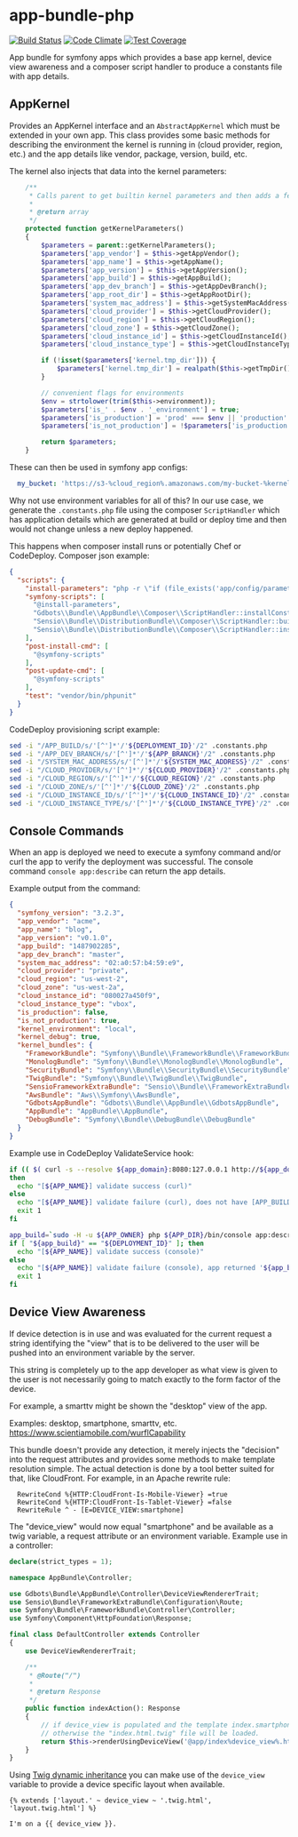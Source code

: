 app-bundle-php
=============

[![Build Status](https://api.travis-ci.org/gdbots/app-bundle-php.svg)](https://travis-ci.org/gdbots/app-bundle-php)
[![Code Climate](https://codeclimate.com/github/gdbots/app-bundle-php/badges/gpa.svg)](https://codeclimate.com/github/gdbots/app-bundle-php)
[![Test Coverage](https://codeclimate.com/github/gdbots/app-bundle-php/badges/coverage.svg)](https://codeclimate.com/github/gdbots/app-bundle-php/coverage)

App bundle for symfony apps which provides a base app kernel, device view awareness and a composer script
handler to produce a constants file with app details.


## AppKernel
Provides an AppKernel interface and an `AbstractAppKernel` which must be extended in your own app.  This
class provides some basic methods for describing the environment the kernel is running in (cloud provider, region, etc.)
and the app details like vendor, package, version, build, etc.

The kernel also injects that data into the kernel parameters:

```php
    /**
     * Calls parent to get builtin kernel parameters and then adds a few key settings.
     *
     * @return array
     */
    protected function getKernelParameters()
    {
        $parameters = parent::getKernelParameters();
        $parameters['app_vendor'] = $this->getAppVendor();
        $parameters['app_name'] = $this->getAppName();
        $parameters['app_version'] = $this->getAppVersion();
        $parameters['app_build'] = $this->getAppBuild();
        $parameters['app_dev_branch'] = $this->getAppDevBranch();
        $parameters['app_root_dir'] = $this->getAppRootDir();
        $parameters['system_mac_address'] = $this->getSystemMacAddress();
        $parameters['cloud_provider'] = $this->getCloudProvider();
        $parameters['cloud_region'] = $this->getCloudRegion();
        $parameters['cloud_zone'] = $this->getCloudZone();
        $parameters['cloud_instance_id'] = $this->getCloudInstanceId();
        $parameters['cloud_instance_type'] = $this->getCloudInstanceType();

        if (!isset($parameters['kernel.tmp_dir'])) {
            $parameters['kernel.tmp_dir'] = realpath($this->getTmpDir()) ?: $this->getTmpDir();
        }

        // convenient flags for environments
        $env = strtolower(trim($this->environment));
        $parameters['is_' . $env . '_environment'] = true;
        $parameters['is_production'] = 'prod' === $env || 'production' === $env ? true : false;
        $parameters['is_not_production'] = !$parameters['is_production'];

        return $parameters;
    }
```
These can then be used in symfony app configs:

```yaml
  my_bucket: 'https://s3-%cloud_region%.amazonaws.com/my-bucket-%kernel.environment%-%cloud_region%'
```

Why not use environment variables for all of this?  In our use case, we generate the `.constants.php` file
using the composer `ScriptHandler` which has application details which are generated at build or deploy time
and then would not change unless a new deploy happened.

This happens when composer install runs or potentially Chef or CodeDeploy.  Composer json example:

```json
{
  "scripts": {
    "install-parameters": "php -r \"if (file_exists('app/config/parameters.yml')) exit; copy('app/config/parameters.yml.dist', 'app/config/parameters.yml');\"",
    "symfony-scripts": [
      "@install-parameters",
      "Gdbots\\Bundle\\AppBundle\\Composer\\ScriptHandler::installConstantsFile",
      "Sensio\\Bundle\\DistributionBundle\\Composer\\ScriptHandler::buildBootstrap",
      "Sensio\\Bundle\\DistributionBundle\\Composer\\ScriptHandler::installRequirementsFile"
    ],
    "post-install-cmd": [
      "@symfony-scripts"
    ],
    "post-update-cmd": [
      "@symfony-scripts"
    ],
    "test": "vendor/bin/phpunit"
  }
}
```

CodeDeploy provisioning script example:
```bash
sed -i "/APP_BUILD/s/'[^']*'/'${DEPLOYMENT_ID}'/2" .constants.php
sed -i "/APP_DEV_BRANCH/s/'[^']*'/'${APP_BRANCH}'/2" .constants.php
sed -i "/SYSTEM_MAC_ADDRESS/s/'[^']*'/'${SYSTEM_MAC_ADDRESS}'/2" .constants.php
sed -i "/CLOUD_PROVIDER/s/'[^']*'/'${CLOUD_PROVIDER}'/2" .constants.php
sed -i "/CLOUD_REGION/s/'[^']*'/'${CLOUD_REGION}'/2" .constants.php
sed -i "/CLOUD_ZONE/s/'[^']*'/'${CLOUD_ZONE}'/2" .constants.php
sed -i "/CLOUD_INSTANCE_ID/s/'[^']*'/'${CLOUD_INSTANCE_ID}'/2" .constants.php
sed -i "/CLOUD_INSTANCE_TYPE/s/'[^']*'/'${CLOUD_INSTANCE_TYPE}'/2" .constants.php
```


## Console Commands
When an app is deployed we need to execute a symfony command and/or curl the app to verify
the deployment was successful.  The console command `console app:describe` can return the app details.

Example output from the command:
```json
{
  "symfony_version": "3.2.3",
  "app_vendor": "acme",
  "app_name": "blog",
  "app_version": "v0.1.0",
  "app_build": "1487902285",
  "app_dev_branch": "master",
  "system_mac_address": "02:a0:57:b4:59:e9",
  "cloud_provider": "private",
  "cloud_region": "us-west-2",
  "cloud_zone": "us-west-2a",
  "cloud_instance_id": "080027a450f9",
  "cloud_instance_type": "vbox",
  "is_production": false,
  "is_not_production": true,
  "kernel_environment": "local",
  "kernel_debug": true,
  "kernel_bundles": {
    "FrameworkBundle": "Symfony\\Bundle\\FrameworkBundle\\FrameworkBundle",
    "MonologBundle": "Symfony\\Bundle\\MonologBundle\\MonologBundle",
    "SecurityBundle": "Symfony\\Bundle\\SecurityBundle\\SecurityBundle",
    "TwigBundle": "Symfony\\Bundle\\TwigBundle\\TwigBundle",
    "SensioFrameworkExtraBundle": "Sensio\\Bundle\\FrameworkExtraBundle\\SensioFrameworkExtraBundle",
    "AwsBundle": "Aws\\Symfony\\AwsBundle",
    "GdbotsAppBundle": "Gdbots\\Bundle\\AppBundle\\GdbotsAppBundle",
    "AppBundle": "AppBundle\\AppBundle",
    "DebugBundle": "Symfony\\Bundle\\DebugBundle\\DebugBundle"
  }
}
```

Example use in CodeDeploy ValidateService hook:
```bash
if (( $( curl -s --resolve ${app_domain}:8080:127.0.0.1 http://${app_domain}:8080/health-check | grep -c "APP_BUILD = '${DEPLOYMENT_ID}'" ) > 0 ))
then
  echo "[${APP_NAME}] validate success (curl)"
else
  echo "[${APP_NAME}] validate failure (curl), does not have [APP_BUILD = '${DEPLOYMENT_ID}']"
  exit 1
fi

app_build=`sudo -H -u ${APP_OWNER} php ${APP_DIR}/bin/console app:describe --env=${APP_ENV} --no-debug --no-interaction | jq -r '.app_build'`
if [ "${app_build}" == "${DEPLOYMENT_ID}" ]; then
  echo "[${APP_NAME}] validate success (console)"
else
  echo "[${APP_NAME}] validate failure (console), app returned '${app_build}', expected '${DEPLOYMENT_ID}'"
  exit 1
fi
```


## Device View Awareness
If device detection is in use and was evaluated for the current request a string identifying the 
"view" that is to be delivered to the user will be pushed into an environment variable by the server.

This string is completely up to the app developer as what view is given to the user is not necessarily 
going to match exactly to the form factor of the device.

For example, a smarttv might be shown the "desktop" view of the app.

Examples: desktop, smartphone, smarttv, etc. <https://www.scientiamobile.com/wurflCapability>

This bundle doesn't provide any detection, it merely injects the "decision" into the request attributes
and provides some methods to make template resolution simple.  The actual detection is done by a tool
better suited for that, like CloudFront.  For example, in an Apache rewrite rule:

```
  RewriteCond %{HTTP:CloudFront-Is-Mobile-Viewer} =true
  RewriteCond %{HTTP:CloudFront-Is-Tablet-Viewer} =false
  RewriteRule ^ - [E=DEVICE_VIEW:smartphone]
```

The "device_view" would now equal "smartphone" and be available as a twig variable, a request attribute or
an environment variable.  Example use in a controller:

```php
declare(strict_types = 1);

namespace AppBundle\Controller;

use Gdbots\Bundle\AppBundle\Controller\DeviceViewRendererTrait;
use Sensio\Bundle\FrameworkExtraBundle\Configuration\Route;
use Symfony\Bundle\FrameworkBundle\Controller\Controller;
use Symfony\Component\HttpFoundation\Response;

final class DefaultController extends Controller
{
    use DeviceViewRendererTrait;

    /**
     * @Route("/")
     *
     * @return Response
     */
    public function indexAction(): Response
    {
        // if device_view is populated and the template index.smartphone.html.twig exists, it will be used
        // otherwise the "index.html.twig" file will be loaded.
        return $this->renderUsingDeviceView('@app/index%device_view%.html.twig');
    }
}
```
Using [Twig dynamic inheritance](http://twig.sensiolabs.org/doc/2.x/tags/extends.html#dynamic-inheritance) you 
can make use of the `device_view` variable to provide a device specific layout when available.
```twig
{% extends ['layout.' ~ device_view ~ '.twig.html', 'layout.twig.html'] %}

I'm on a {{ device_view }}.
```
